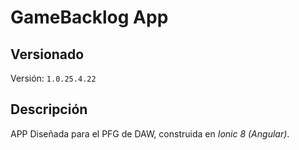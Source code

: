 # GameBacklog App

## Versionado
Versión: ```1.0.25.4.22```

## Descripción
APP Diseñada para el PFG de DAW, construida en _Ionic 8 (Angular)_.
